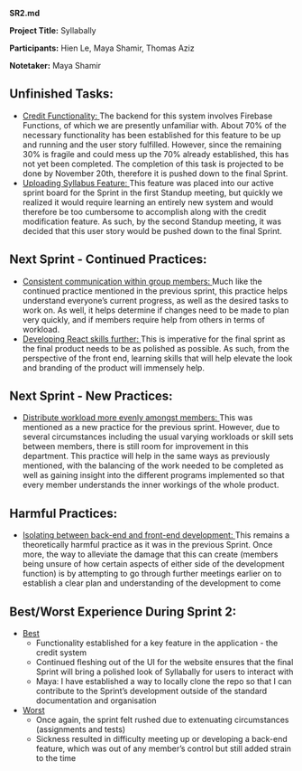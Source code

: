 **SR2.md** <br>

**Project Title:** Syllabally <br>

**Participants:** Hien Le, Maya Shamir, Thomas Aziz <br>

**Notetaker:** Maya Shamir <br>

## Unfinished Tasks:
- <ins> Credit Functionality: </ins> The backend for this system involves Firebase Functions, of which we are presently unfamiliar with. About 70% of the necessary functionality has been established for this feature to be up and running and the user story fulfilled. However, since the remaining 30% is fragile and could mess up the 70% already established, this has not yet been completed. The completion of this task is projected to be done by November 20th, therefore it is pushed down to the final Sprint. <br>
- <ins> Uploading Syllabus Feature: </ins> This feature was placed into our active sprint board for the Sprint in the first Standup meeting, but quickly we realized it would require learning an entirely new system and would therefore be too cumbersome to accomplish along with the credit modification feature. As such, by the second Standup meeting, it was decided that this user story would be pushed down to the final Sprint. <br>

## Next Sprint - Continued Practices:
- <ins> Consistent communication within group members: </ins> Much like the continued practice mentioned in the previous sprint, this practice helps understand everyone’s current progress, as well as the desired tasks to work on. As well, it helps determine if changes need to be made to plan very quickly, and if members require help from others in terms of workload. <br>
- <ins> Developing React skills further: </ins> This is imperative for the final sprint as the final product needs to be as polished as possible. As such, from the perspective of the front end, learning skills that will help elevate the look and branding of the product will immensely help. <br>

## Next Sprint - New Practices:
- <ins> Distribute workload more evenly amongst members: </ins> This was mentioned as a new practice for the previous sprint. However, due to several circumstances including the usual varying workloads or skill sets between members, there is still room for improvement in this department. This practice will help in the same ways as previously mentioned, with the balancing of the work needed to be completed as well as gaining insight into the different programs implemented so that every member understands the inner workings of the whole product. <br>

## Harmful Practices:
- <ins> Isolating between back-end and front-end development: </ins> This remains a theoretically harmful practice as it was in the previous Sprint. Once more, the way to alleviate the damage that this can create (members being unsure of how certain aspects of either side of the development function) is by attempting to go through further meetings earlier on to establish a clear plan and understanding of the development to come <br>

## Best/Worst Experience During Sprint 2:
- <ins> Best </ins> 
  - Functionality established for a key feature in the application - the credit system <br>
  - Continued fleshing out of the UI for the website ensures that the final Sprint will bring a polished look of Syllabally for users to interact with <br>
  - Maya: I have established a way to locally clone the repo so that I can contribute to the Sprint’s development outside of the standard documentation and organisation <br>
- <ins> Worst </ins>
  - Once again, the sprint felt rushed due to extenuating circumstances (assignments and tests) <br>
  - Sickness resulted in difficulty meeting up or developing a back-end feature, which was out of any member’s control but still added strain to the time <br>
